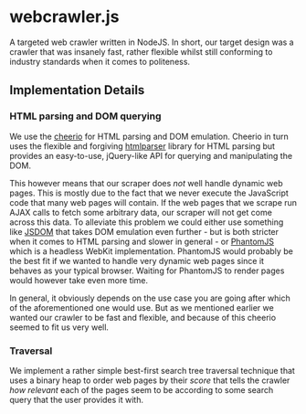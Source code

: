 webcrawler.js
=============

A targeted web crawler written in NodeJS. In short, our target design was a crawler that was insanely fast, rather flexible whilst still conforming to industry standards when it comes to politeness.

## Implementation Details

### HTML parsing and DOM querying

We use the [cheerio](http://matthewmueller.github.com/cheerio/) for HTML parsing and DOM emulation. Cheerio in turn uses the flexible and forgiving [htmlparser](http://www.TODO.is) library for HTML parsing but provides an easy-to-use, jQuery-like API for querying and manipulating the DOM.

This however means that our scraper does *not* well handle dynamic web pages. This is mostly due to the fact that we never execute the JavaScript code that many web pages will contain. If the web pages that we scrape run AJAX calls to fetch some arbitrary data, our scraper will not get come across this data. To alleviate this problem we could either use something like [JSDOM](http://www.TODO.is) that takes DOM emulation even further - but is both stricter when it comes to HTML parsing and slower in general - or [PhantomJS](http://www.TODO.is) which is a headless WebKit implementation. PhantomJS would probably be the best fit if we wanted to handle very dynamic web pages since it behaves as your typical browser. Waiting for PhantomJS to render pages would however take even more time. 

In general, it obviously depends on the use case you are going after which of the aforementioned one would use. But as we mentioned earlier we wanted our crawler to be fast and flexible, and because of this cheerio seemed to fit us very well. 

### Traversal

We implement a rather simple best-first search tree traversal technique that uses a binary heap to order web pages by their _score_ that tells the crawler _how relevant_ each of the pages seem to be according to some search query that the user provides it with.